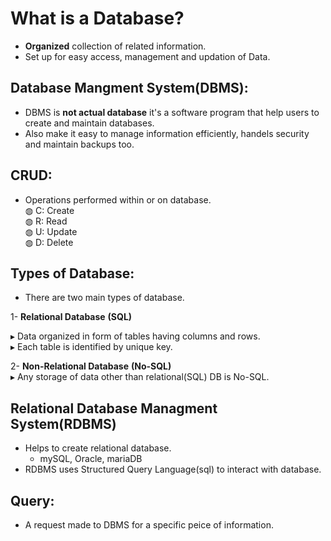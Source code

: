 # What is a Database?
- **Organized** collection of related information.  
- Set up for easy access, management and updation of Data.  

## Database Mangment System(DBMS):
- DBMS is **not actual database** it's a software program that help users to create and maintain databases.  
- Also make it easy to manage information efficiently, handels security and maintain backups too.  

## CRUD:
- Operations performed within or on database.  
◍ C: Create  
◍ R: Read  
◍ U: Update  
◍ D: Delete  

## Types of Database: 
- There are two main types of database.  

1- **Relational Database** **(SQL)**  

▸ Data organized in form of tables having columns and rows.  
▸ Each table is identified by unique key.  

 2- **Non-Relational Database** **(No-SQL)**    
▸ Any storage of data other than relational(SQL) DB is No-SQL.  

 ## Relational Database Managment System(RDBMS)  
 - Helps to create relational database.  
     - mySQL, Oracle, mariaDB   
 - RDBMS uses Structured Query Language(sql) to interact with database.  
 
 ## Query:
 - A  request made to DBMS for a specific peice of information.  

